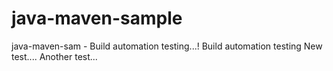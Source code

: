 # java-maven-sample
java-maven-sam - Build automation testing...!
Build automation testing
New test....
Another test...
